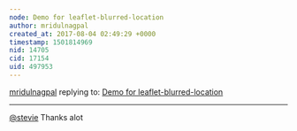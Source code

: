 ```yaml
---
node: Demo for leaflet-blurred-location
author: mridulnagpal
created_at: 2017-08-04 02:49:29 +0000
timestamp: 1501814969
nid: 14705
cid: 17154
uid: 497953
---
```




[mridulnagpal](../profile/mridulnagpal) replying to: [Demo for leaflet-blurred-location](../notes/mridulnagpal/08-02-2017/demo-for-leaflet-blurred-location)

----
[@stevie](/profile/stevie) Thanks alot